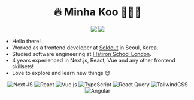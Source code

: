 <div align="center">
  
  # 🔥 Minha Koo 👩🏻‍💻
  
  <a href="https://www.linkedin.com/in/minha-koo/"><img src="https://img.shields.io/badge/LinkedIn-blue?logo=linkedin"/></a>
  <a href="mailto:minha.koo.9@gmail.com"><img src="https://img.shields.io/badge/Gmail-D14836?style=flat&logo=Gmail&logoColor=white"/></a>
  <br>
 
</div>

- Hello there!
- Worked as a frontend developer at [Soldout](https://www.soldout.co.kr/) in Seoul, Korea.
- Studied software engineering at [Flatiron School London](https://flatironschool.com/).
- 4 years experienced in Next.js, React, Vue and any other frontend skillsets!
- Love to explore and learn new things 😊


<div align="center">

![Next JS](https://img.shields.io/badge/Next-black?style=for-the-badge&logo=next.js&logoColor=white)
![React](https://img.shields.io/badge/react-%2320232a.svg?style=for-the-badge&logo=react&logoColor=%2361DAFB)
![Vue.js](https://img.shields.io/badge/vuejs-%2335495e.svg?style=for-the-badge&logo=vuedotjs&logoColor=%234FC08D)
![TypeScript](https://img.shields.io/badge/typescript-%23007ACC.svg?style=for-the-badge&logo=typescript&logoColor=white)
![React Query](https://img.shields.io/badge/-React%20Query-FF4154?style=for-the-badge&logo=react%20query&logoColor=white)
![TailwindCSS](https://img.shields.io/badge/tailwindcss-%2338B2AC.svg?style=for-the-badge&logo=tailwind-css&logoColor=white)
![Angular](https://img.shields.io/badge/angular-%23DD0031.svg?style=for-the-badge&logo=angular&logoColor=white)

</div>



